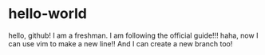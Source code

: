 # hello-world
hello, github! I am a freshman.
I am following the official guide!!!
haha, now I can use vim to make a new line!!
And I can create a new branch too!
